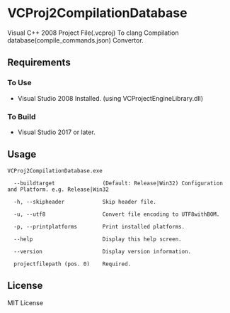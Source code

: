 # VCProj2CompilationDatabase

Visual C++ 2008 Project File(.vcproj) To clang Compilation database(compile_commands.json) Convertor.

## Requirements

### To Use

- Visual Studio 2008 Installed. (using VCProjectEngineLibrary.dll)

### To Build

- Visual Studio 2017 or later.

## Usage

```
VCProj2CompilationDatabase.exe

  --buildtarget               (Default: Release|Win32) Configuration and Platform. e.g. Release|Win32

  -h, --skipheader            Skip header file.

  -u, --utf8                  Convert file encoding to UTF8withBOM.

  -p, --printplatforms        Print installed platforms.

  --help                      Display this help screen.

  --version                   Display version information.

  projectfilepath (pos. 0)    Required.
```

## License

MIT License
